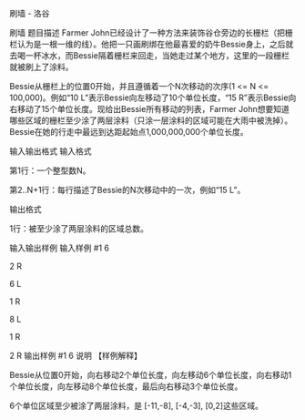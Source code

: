 



刷墙 - 洛谷














刷墙
题目描述
Farmer John已经设计了一种方法来装饰谷仓旁边的长栅栏（把栅栏认为是一根一维的线）。他把一只画刷绑在他最喜爱的奶牛Bessie身上，之后就去喝一杯冰水，而Bessie隔着栅栏来回走，当她走过某个地方，这里的一段栅栏就被刷上了涂料。

Bessie从栅栏上的位置0开始，并且遵循着一个N次移动的次序(1 <= N <= 100,000)。例如“10 L”表示Bessie向左移动了10个单位长度，“15 R”表示Bessie向右移动了15个单位长度。现给出Bessie所有移动的列表，Farmer John想要知道哪些区域的栅栏至少涂了两层涂料（只涂一层涂料的区域可能在大雨中被洗掉）。Bessie在她的行走中最远到达距起始点1,000,000,000个单位长度。

输入输出格式
输入格式

第1行：一个整型数N。

第2..N+1行：每行描述了Bessie的N次移动中的一次，例如“15 L”。

输出格式

1行：被至少涂了两层涂料的区域总数。

输入输出样例
输入样例 #1
6
2 R
6 L
1 R
8 L
1 R
2 R
输出样例 #1
6
说明
【样例解释】

Bessie从位置0开始，向右移动2个单位长度，向左移动6个单位长度，向右移动1个单位长度，向左移动8个单位长度，最后向右移动3个单位长度。

6个单位区域至少被涂了两层涂料，是 [-11,-8], [-4,-3], [0,2]这些区域。







